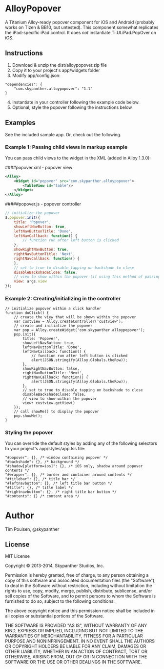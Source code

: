 # AlloyPopover

A Titanium Alloy-ready popover component for iOS and Android (probably works on Tizen & BB10, but untested). This component somewhat replicates the iPad-specific iPad control. It does _not_ instantiate Ti.UI.iPad.PopOver on iOS.

## Instructions

1. Download & unzip the dist/alloypopover.zip file
2. Copy it to your project's app/widgets folder
3. Modify app/config.json:
```
"dependencies": {
    "com.skypanther.alloypopover": "1.1"
}
```
4. Instantiate in your controller following the example code below. 
5. Optional, style the popover following the instructions below

## Examples

See the included sample app. Or, check out the following.

### Example 1: Passing child views in markup example

You can pass child views to the widget in the XML (added in Alloy 1.3.0):

####popover.xml - popover view

```XML
<Alloy>
	<Widget id="popover" src="com.skypanther.alloypopover">
		<TableView id="table"/>
	</Widget>
</Alloy>
```

#####popover.js - popover controller
```JavaScript
// initialize the popover
$.popover.init({
	title: 'Popover',
	showLeftNavButton: true,
	leftNavButtonTitle: 'Done',
	leftNavCallback: function() {
		// function run after left button is clicked
	},
	showRightNavButton: true,
	rightNavButtonTitle: 'Next',
	rightNavCallback: function() {
	},
	// set to true to disable tapping on backshade to close
	disableBackshadeClose: false,
	// view to show within the popover (if using this method of passing the view. If undefined, the widget child views from the view will be used)
	view: args.view
});
```

### Example 2: Creating/initializing in the controller

```
// initialize popover within a click handler
function doClick() {
	// create the view that will be shown within the popover
	var custview = Alloy.createController('custview');
	// create and initialize the popover
	var pop = Alloy.createWidget('com.skypanther.alloypopover');
	pop.init({
		title: 'Popover',
		showLeftNavButton: true,
		leftNavButtonTitle: 'Done',
		leftNavCallback: function() {
			// function run after left button is clicked
			alert(JSON.stringify(Alloy.Globals.theRow));
		},
		showRightNavButton: false,
		rightNavButtonTitle: 'Next',
		rightNavCallback: function() {
			alert(JSON.stringify(Alloy.Globals.theRow));
		},
		// set to true to disable tapping on backshade to close
		disableBackshadeClose: false,
		// view to show within the popover
		view: custview.getView()
	});
	// call showMe() to display the popover
	pop.showMe();
}

```

### Styling the popover

You can override the default styles by adding any of the following selectors to your project's app/styles/app.tss file:

```
"#popover": {}, /* window containing popover */
"#backshade": {}, /* background */
"#shadow[platform=ios]": {}, /* iOS only, shadow around popover contents */
"#wrapper": {}, /* border and container around contents */
"#titlebar": {}, /* title bar */
"#leftnavbutton": {}, /* left title bar button */
"#title": {}, /* title label */
"#rightnavbutton": {}, /* right title bar button */
"#contents": {} /* content area */
```

# Author

Tim Poulsen, @skypanther

## License

MIT License

Copyright &copy; 2013-2014, Skypanther Studios, Inc.
 
Permission is hereby granted, free of charge, to any person obtaining a copy of this software and associated documentation files (the "Software"), to deal in the Software without restriction, including without limitation the rights to use, copy, modify, merge, publish, distribute, sublicense, and/or sell copies of the Software, and to permit persons to whom the Software is furnished to do so, subject to the following conditions:
 
The above copyright notice and this permission notice shall be included in all copies or substantial portions of the Software.
 
THE SOFTWARE IS PROVIDED "AS IS", WITHOUT WARRANTY OF ANY KIND, EXPRESS OR IMPLIED, INCLUDING BUT NOT LIMITED TO THE WARRANTIES OF MERCHANTABILITY, FITNESS FOR A PARTICULAR PURPOSE AND NONINFRINGEMENT. IN NO EVENT SHALL THE AUTHORS OR COPYRIGHT HOLDERS BE LIABLE FOR ANY CLAIM, DAMAGES OR OTHER LIABILITY, WHETHER IN AN ACTION OF CONTRACT, TORT OR OTHERWISE, ARISING FROM, OUT OF OR IN CONNECTION WITH THE SOFTWARE OR THE USE OR OTHER DEALINGS IN THE SOFTWARE.